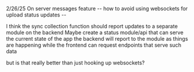 2/26/25
On server messages feature
-- how to avoid using websockets for upload status updates --

I think the sync collection function should report updates to a separate module on the backend
Maybe create a status module/api that can serve the current state of the app
the backend will report to the module as things are happening while the frontend can request endpoints that serve such data

but is that really better than just hooking up websockets?
